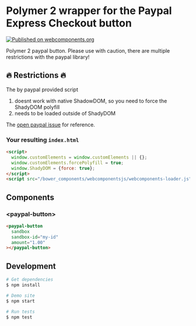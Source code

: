 # Polymer 2 wrapper for the Paypal Express Checkout button

[![Published on webcomponents.org](https://img.shields.io/badge/webcomponents.org-published-blue.svg)](https://www.webcomponents.org/element/morbidick/paypal-express-checkout)

Polymer 2 paypal button. Please use with caution, there are multiple restrictions with the paypal library!

## :fire: Restrictions :fire:

The by paypal provided script

  1. doesnt work with native ShadowDOM, so you need to force the ShadyDOM polyfill
  2. needs to be loaded outside of ShadyDOM

The [open paypal issue](https://github.com/paypal/paypal-checkout/issues/353) for reference.

### Your resulting `index.html`

````html
<script>
  window.customElements = window.customElements || {};
  window.customElements.forcePolyfill = true;
  window.ShadyDOM = {force: true};
</script>
<script src="/bower_components/webcomponentsjs/webcomponents-loader.js"></script>
````

## Components

### \<paypal-button\>

````html
<paypal-button
  sandbox
  sandbox-id="my-id"
  amount="1.00"
></paypal-button>
````

## Development

```bash
# Get dependencies
$ npm install

# Demo site
$ npm start

# Run tests
$ npm test
```
